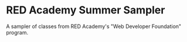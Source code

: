 # RED Academy Summer Sampler

A sampler of classes from RED Academy's "Web Developer Foundation" program.
